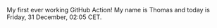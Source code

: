 My first ever working GitHub Action!
My name is Thomas and today is Friday, 31 December, 02:05 CET. 
